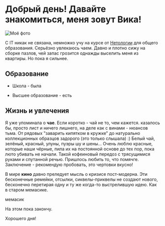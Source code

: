 # Добрый день! Давайте знакомиться, меня зовут Вика!

![Моё фото]()

С IT никак не связана, немножко учу на курсе от [Нетологии](https://netology.ru/) для общего образования.
Серьёзно увлекаюсь чаем. Давно и плотно сижу на сборке пазлов, чей запас грозится однажды выселить меня из квартиры. Но пока я сильнее.


## Образование
 - Школа - была

 - Высшее образование - есть

## Жизнь и увлечения
Я уже упоминала о **чае**. Если коротко - чай не то, чем кажется. казалось бы, просто лист и ничего лишнего, на деле как с винами - нюансов тьма. 
От рядовых "заварить кипятком в кружке" до натурально коллекционных образцов задорого (это только слышала) :)
Белый чай, зелёный, красный, улуны, пуэры шу и шены... 
Очень люблю красные, которые наши чёрные, пила их на постоянной основе до тех пор, пока люто убивать не начали. Такой кофеиновый передоз с трясущимися руками и спутанной речью. Пришлось любить то, что помячге.
Заключение - рекомендую пробовать, это чертовки вкусно!


В мире **кино** давно преледует мысль о кризисе пост-модерна. Эти бесконечные ремейки, отсылки, сиквелы-приквелы не создают нового, бесконечно перетирая одну и ту же когда-то выстрелившую идею. Как в старом мемасике.

мемасик

На этом пока закончу.

Хорошего дня!


